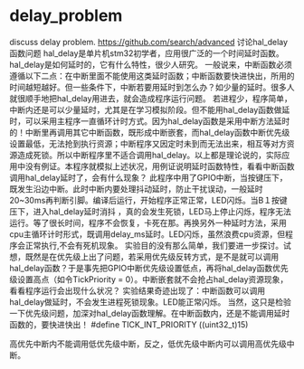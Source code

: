 # delay_problem
discuss delay problem.
https://github.com/search/advanced
讨论hal_delay函数问题
hal_delay是单片机stm32初学者，应用很广泛的一个时间延时函数。hal_delay是如何延时的，它有什么特性，很少人研究。
一般说来，中断函数必须遵循以下二点：在中断里面不能使用这类延时函数；中断函数要快进快出，所用的时间越短越好。但一些条件下，中断若要用延时到怎么办？如少量的延时。很多人就很顺手地把hal_delay用进去，就会造成程序运行问题。
若进程少，程序简单，中断内还是可以少量延时，尤其是在学习模拟阶段。但不能用hal_delay函数做延时，可以采用主程序一直循环计时方式。因为hal_delay函数是采用中断方法延时的！中断里再调用其它中断函数，既形成中断嵌套，而hal_delay函数中断优先级设置最低，无法抢到执行资源；中断程序又因定时未到而无法出来，相互等对方资源造成死锁。所以中断程序里不适合调用hal_delay。以上都是理论说的，实际应用中没有例证。本程序就模拟上述状况，用例证说明延时函数特性，看看中断函数调用hal_delay延时了，会有什么现象？
此程序中用了GPIO中断，当按键压下，既发生沿边中断。此时中断内要处理抖动延时，防止干扰误动，一般延时20~30ms再判断引脚。编译后运行，开始程序正常正常，LED闪烁。当B１按键压下，进入hal_delay延时消抖 ，真的会发生死锁，LED马上停止闪烁，程序无法运行。等了很长时间，程序不会恢复，卡死在那。再换另外一种延时方法，采用cpu主循环计时形式，既调用delay_ms延时。LED闪烁，虽然浪费cpu资源，但程序会正常执行,不会有死机现象。
实验目的没有那么简单，我们要进一步探讨。试想，既然是在优先级上出了问题，若采用优先级反转方式，是不是就可以调用hal_delay函数？于是事先把GPIO中断优先级设置低点，再将hal_delay函数优先级设置高点（如令TickPriority = 0）。中断嵌套就不会抢占hal_delay资源现象，看看程序运行会出现什么状况？
实验结果奇迹出现了：中断函数可以调用hal_delay做延时，不会发生进程死锁现象。LED能正常闪烁。
当然，这只是检验一下优先级问题，加深对hal_delay函数理解。在中断函数内，还是不能调用延时函数的，要快进快出！ 
#define  TICK_INT_PRIORITY            ((uint32_t)15) 

高优先中断内不能调用低优先级中断，反之，低优先级中断内可以调用高优先级中断。

